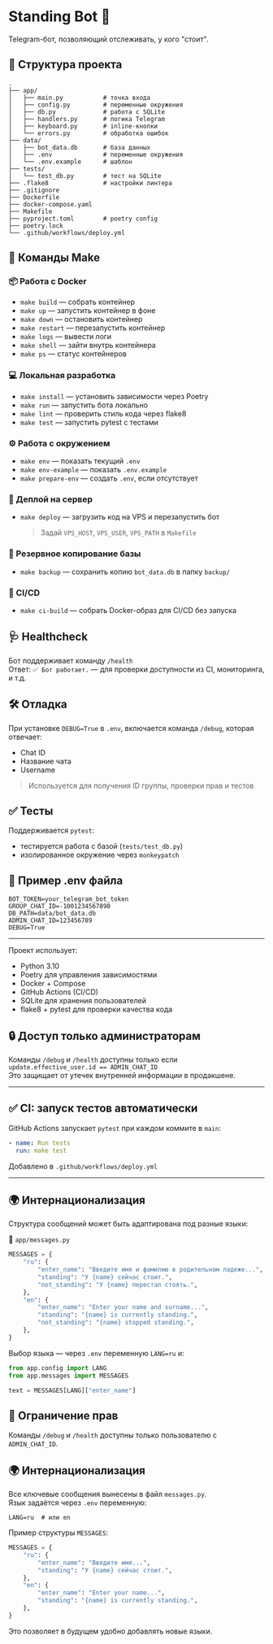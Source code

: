 # Standing Bot 🤖

Telegram-бот, позволяющий отслеживать, у кого "стоит".

## 📁 Структура проекта

```
.
├── app/
│   ├── main.py           # точка входа
│   ├── config.py         # переменные окружения
│   ├── db.py             # работа с SQLite
│   ├── handlers.py       # логика Telegram
│   ├── keyboard.py       # inline-кнопки
│   └── errors.py         # обработка ошибок
├── data/
│   ├── bot_data.db       # база данных
│   ├── .env              # переменные окружения
│   └── .env.example      # шаблон
├── tests/
│   └── test_db.py        # тест на SQLite
├── .flake8               # настройки линтера
├── .gitignore
├── Dockerfile
├── docker-compose.yaml
├── Makefile
├── pyproject.toml        # poetry config
├── poetry.lock
└── .github/workflows/deploy.yml
```

## 🚀 Команды Make

### 📦 Работа с Docker

- `make build` — собрать контейнер
- `make up` — запустить контейнер в фоне
- `make down` — остановить контейнер
- `make restart` — перезапустить контейнер
- `make logs` — вывести логи
- `make shell` — зайти внутрь контейнера
- `make ps` — статус контейнеров

### 💻 Локальная разработка

- `make install` — установить зависимости через Poetry
- `make run` — запустить бота локально
- `make lint` — проверить стиль кода через flake8
- `make test` — запустить pytest с тестами

### ⚙️ Работа с окружением

- `make env` — показать текущий `.env`
- `make env-example` — показать `.env.example`
- `make prepare-env` — создать `.env`, если отсутствует

### 📡 Деплой на сервер

- `make deploy` — загрузить код на VPS и перезапустить бот  
  > Задай `VPS_HOST`, `VPS_USER`, `VPS_PATH` в `Makefile`

### 💾 Резервное копирование базы

- `make backup` — сохранить копию `bot_data.db` в папку `backup/`

### 🔧 CI/CD

- `make ci-build` — собрать Docker-образ для CI/CD без запуска

## 🩺 Healthcheck

Бот поддерживает команду `/health`  
Ответ: `✅ Бот работает.` — для проверки доступности из CI, мониторинга, и т.д.

## 🛠 Отладка

При установке `DEBUG=True` в `.env`, включается команда `/debug`, которая отвечает:
- Chat ID
- Название чата
- Username

> Используется для получения ID группы, проверки прав и тестов

## ✅ Тесты

Поддерживается `pytest`:
- тестируется работа с базой (`tests/test_db.py`)
- изолированное окружение через `monkeypatch`

## 🔐 Пример .env файла

```env
BOT_TOKEN=your_telegram_bot_token
GROUP_CHAT_ID=-1001234567890
DB_PATH=data/bot_data.db
ADMIN_CHAT_ID=123456789
DEBUG=True
```

---

Проект использует:

- Python 3.10
- Poetry для управления зависимостями
- Docker + Compose
- GitHub Actions (CI/CD)
- SQLite для хранения пользователей
- flake8 + pytest для проверки качества кода

## 🔒 Доступ только администраторам

Команды `/debug` и `/health` доступны только если `update.effective_user.id == ADMIN_CHAT_ID`  
Это защищает от утечек внутренней информации в продакшене.

---

## ✅ CI: запуск тестов автоматически

GitHub Actions запускает `pytest` при каждом коммите в `main`:

```yaml
- name: Run tests
  run: make test
```

Добавлено в `.github/workflows/deploy.yml`

---

## 🌍 Интернационализация

Структура сообщений может быть адаптирована под разные языки:

📁 `app/messages.py`
```python
MESSAGES = {
    "ru": {
        "enter_name": "Введите имя и фамилию в родительном падеже...",
        "standing": "У {name} сейчас стоит.",
        "not_standing": "У {name} перестал стоять.",
    },
    "en": {
        "enter_name": "Enter your name and surname...",
        "standing": "{name} is currently standing.",
        "not_standing": "{name} stopped standing.",
    },
}
```

Выбор языка — через `.env` переменную `LANG=ru` и:

```python
from app.config import LANG
from app.messages import MESSAGES

text = MESSAGES[LANG]["enter_name"]
```



## 🔐 Ограничение прав

Команды `/debug` и `/health` доступны только пользователю с `ADMIN_CHAT_ID`.

## 🌍 Интернационализация

Все ключевые сообщения вынесены в файл `messages.py`.  
Язык задаётся через `.env` переменную:

```env
LANG=ru  # или en
```

Пример структуры `MESSAGES`:

```python
MESSAGES = {
    "ru": {
        "enter_name": "Введите имя...",
        "standing": "У {name} сейчас стоит.",
    },
    "en": {
        "enter_name": "Enter your name...",
        "standing": "{name} is currently standing.",
    },
}
```

Это позволяет в будущем удобно добавлять новые языки.
